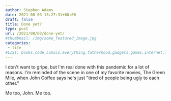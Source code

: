 ```yaml
---
author: Stephen Adams
date: 2021-08-03 13:27:31+00:00
draft: false
title: Done yet?
type: post
url: /2021/08/03/done-yet/
#thumbnail: /img/some_featured_image.jpg
categories:
 - life
#LIST: books,code,comics,everything,fatherhood,gadgets,games,internet,life,movies,music,nerd,podcasting,politics,random,science,tech,tv,video,work,writing
---
```


I don't want to gripe, but I'm real done with this pandemic for a lot of reasons. I'm reminded of the scene in one of my favorite movies, The Green Mile, when John Coffee says he's just "tired of people being ugly to each other."

Me too, John. Me too.